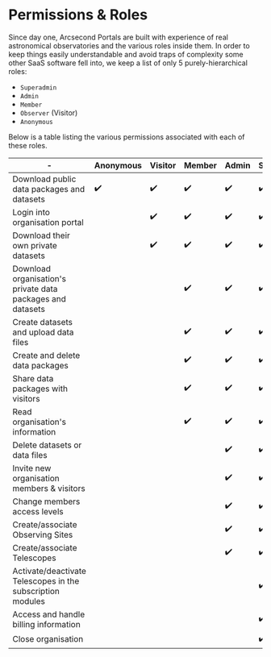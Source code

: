 # Permissions & Roles

Since day one, Arcsecond Portals are built with experience of real astronomical observatories and the various roles
inside them. In order to keep things easily understandable and avoid traps of complexity some other SaaS software fell
into, we keep a list of only 5 purely-hierarchical roles:

* `Superadmin`
* `Admin`
* `Member`
* `Observer` (Visitor)
* `Anonymous`

Below is a table listing the various permissions associated with each of these roles.

| -                                                          | Anonymous          | Visitor            | Member             | Admin              | Superadmin         |
|------------------------------------------------------------|--------------------|--------------------|--------------------|--------------------|--------------------|
| Download public data packages and datasets                 | :heavy_check_mark: | :heavy_check_mark: | :heavy_check_mark: | :heavy_check_mark: | :heavy_check_mark: |
| Login into organisation portal                             |                    | :heavy_check_mark: | :heavy_check_mark: | :heavy_check_mark: | :heavy_check_mark: |
| Download their own private datasets                        |                    | :heavy_check_mark: | :heavy_check_mark: | :heavy_check_mark: | :heavy_check_mark: |
| Download organisation's private data packages and datasets |                    |                    | :heavy_check_mark: | :heavy_check_mark: | :heavy_check_mark: |
| Create datasets and upload data files                      |                    |                    | :heavy_check_mark: | :heavy_check_mark: | :heavy_check_mark: |
| Create and delete data packages                            |                    |                    | :heavy_check_mark: | :heavy_check_mark: | :heavy_check_mark: |
| Share data packages with visitors                          |                    |                    | :heavy_check_mark: | :heavy_check_mark: | :heavy_check_mark: |
| Read organisation's information                            |                    |                    | :heavy_check_mark: | :heavy_check_mark: | :heavy_check_mark: |
| Delete datasets or data files                              |                    |                    |                    | :heavy_check_mark: | :heavy_check_mark: |
| Invite new organisation members & visitors                 |                    |                    |                    | :heavy_check_mark: | :heavy_check_mark: |
| Change members access levels                               |                    |                    |                    | :heavy_check_mark: | :heavy_check_mark: |
| Create/associate Observing Sites                           |                    |                    |                    | :heavy_check_mark: | :heavy_check_mark: |
| Create/associate Telescopes                                |                    |                    |                    | :heavy_check_mark: | :heavy_check_mark: || Update organisation's information                          |                    |                    |                    | :heavy_check_mark: | :heavy_check_mark: |
| Activate/deactivate Telescopes in the subscription modules |                    |                    |                    |                    | :heavy_check_mark: || Update organisation's information                          |                    |                    |                    | :heavy_check_mark: | :heavy_check_mark: |
| Access and handle billing information                      |                    |                    |                    |                    | :heavy_check_mark: |
| Close organisation                                         |                    |                    |                    |                    | :heavy_check_mark: |
